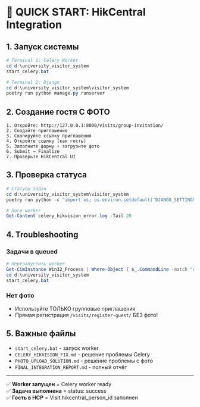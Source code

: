# 🚀 QUICK START: HikCentral Integration

## 1. Запуск системы

```powershell
# Terminal 1: Celery Worker
cd d:\university_visitor_system
start_celery.bat

# Terminal 2: Django
cd d:\university_visitor_system\visitor_system
poetry run python manage.py runserver
```

## 2. Создание гостя С ФОТО

```
1. Откройте: http://127.0.0.1:8000/visits/group-invitation/
2. Создайте приглашение
3. Скопируйте ссылку приглашения
4. Откройте ссылку (как гость)
5. Заполните форму + загрузите фото
6. Submit → Finalize
7. Проверьте HikCentral UI
```

## 3. Проверка статуса

```powershell
# Статусы задач
cd d:\university_visitor_system\visitor_system
poetry run python -c "import os; os.environ.setdefault('DJANGO_SETTINGS_MODULE', 'visitor_system.conf.dev'); import django; django.setup(); from hikvision_integration.models import HikAccessTask; tasks = HikAccessTask.objects.order_by('-id')[:5]; print('\n'.join([f'{t.id}: {t.kind} - {t.status}' for t in tasks]))"

# Логи worker
Get-Content celery_hikvision_error.log -Tail 20
```

## 4. Troubleshooting

### Задачи в queued
```powershell
# Перезапустить worker
Get-CimInstance Win32_Process | Where-Object { $_.CommandLine -match "celery.*worker" } | ForEach-Object { Stop-Process -Id $_.ProcessId -Force }
cd d:\university_visitor_system
start_celery.bat
```

### Нет фото
- Используйте ТОЛЬКО групповые приглашения
- Прямая регистрация `/visits/register-guest/` БЕЗ фото!

## 5. Важные файлы

- `start_celery.bat` - запуск worker
- `CELERY_HIKVISION_FIX.md` - решение проблемы Celery
- `PHOTO_UPLOAD_SOLUTION.md` - решение проблемы с фото
- `FINAL_INTEGRATION_REPORT.md` - полный отчёт

---
✅ **Worker запущен** = Celery worker ready  
✅ **Задача выполнена** = status: success  
✅ **Гость в HCP** = Visit.hikcentral_person_id заполнен
